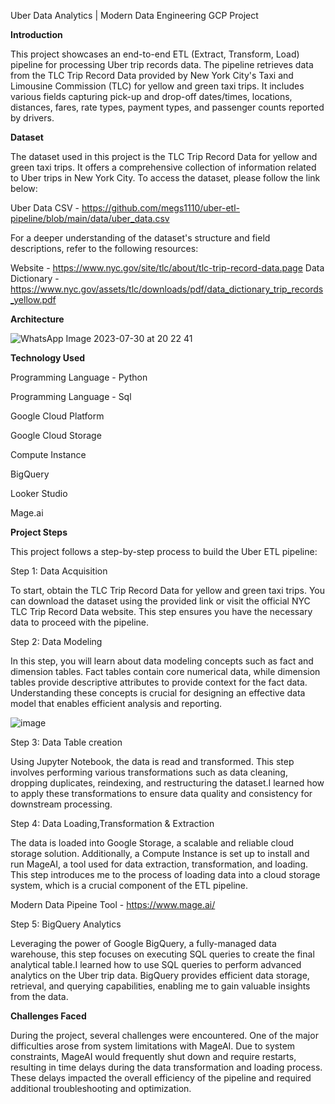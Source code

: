 Uber Data Analytics | Modern Data Engineering GCP Project

**Introduction**

This project showcases an end-to-end ETL (Extract, Transform, Load) pipeline for processing Uber trip records data. The pipeline retrieves data from the TLC Trip Record Data provided by New York City's Taxi and Limousine Commission (TLC) for yellow and green taxi trips. It includes various fields capturing pick-up and drop-off dates/times, locations, distances, fares, rate types, payment types, and passenger counts reported by drivers.

**Dataset**

The dataset used in this project is the TLC Trip Record Data for yellow and green taxi trips. It offers a comprehensive collection of information related to Uber trips in New York City. To access the dataset, please follow the link below:

Uber Data CSV - https://github.com/megs1110/uber-etl-pipeline/blob/main/data/uber_data.csv

For a deeper understanding of the dataset's structure and field descriptions, refer to the following resources:

Website - https://www.nyc.gov/site/tlc/about/tlc-trip-record-data.page
Data Dictionary - https://www.nyc.gov/assets/tlc/downloads/pdf/data_dictionary_trip_records_yellow.pdf

**Architecture**

![WhatsApp Image 2023-07-30 at 20 22 41](https://github.com/Laxman7760Dixit/uber-etl-project/assets/94826932/1c333e42-8e3b-4250-801a-9ca6d7f51641)




**Technology Used**

Programming Language - Python

Programming Language - Sql

Google Cloud Platform

Google Cloud Storage

Compute Instance

BigQuery

Looker Studio

Mage.ai

**Project Steps**

This project follows a step-by-step process to build the Uber ETL pipeline:

Step 1: Data Acquisition

To start, obtain the TLC Trip Record Data for yellow and green taxi trips. You can download the dataset using the provided link or visit the official NYC TLC Trip Record Data website. This step ensures you have the necessary data to proceed with the pipeline.

Step 2: Data Modeling

In this step, you will learn about data modeling concepts such as fact and dimension tables. Fact tables contain core numerical data, while dimension tables provide descriptive attributes to provide context for the fact data. Understanding these concepts is crucial for designing an effective data model that enables efficient analysis and reporting.

![image](https://github.com/Laxman7760Dixit/uber-etl-project/assets/94826932/48c7c026-3294-4d03-837a-8f3b9395ad8b)



Step 3: Data Table creation

Using Jupyter Notebook, the data is read and transformed. This step involves performing various transformations such as data cleaning, dropping duplicates, reindexing, and restructuring the dataset.I learned how to apply these transformations to ensure data quality and consistency for downstream processing.

Step 4: Data Loading,Transformation & Extraction

The data is loaded into Google Storage, a scalable and reliable cloud storage solution. Additionally, a Compute Instance is set up to install and run MageAI, a tool used for data extraction, transformation, and loading. This step introduces me to the process of loading data into a cloud storage system, which is a crucial component of the ETL pipeline.

Modern Data Pipeine Tool - https://www.mage.ai/

Step 5: BigQuery Analytics

Leveraging the power of Google BigQuery, a fully-managed data warehouse, this step focuses on executing SQL queries to create the final analytical table.I learned how to use SQL queries to perform advanced analytics on the Uber trip data. BigQuery provides efficient data storage, retrieval, and querying capabilities, enabling me to gain valuable insights from the data.


**Challenges Faced**

During the project, several challenges were encountered. One of the major difficulties arose from system limitations with MageAI. Due to system constraints, MageAI would frequently shut down and require restarts, resulting in time delays during the data transformation and loading process. These delays impacted the overall efficiency of the pipeline and required additional troubleshooting and optimization.


